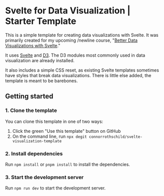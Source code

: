 # Svelte for Data Visualization | Starter Template

This is a simple template for creating data visualizations with Svelte. It was primarily created for my upcoming /newline course, "[Better Data Visualizations with Svelte](https://www.newline.co/courses/better-data-visualizations-with-svelte/welcome)."

It uses [Svelte](https://svelte.dev/) and [D3](https://d3js.org/). The D3 modules most commonly used in data visualization are already installed. 

It also includes a simple CSS reset, as existing Svelte templates sometimes have styles that break data visualizations. There is little else added, the template is meant to be barebones.

## Getting started

### 1. Clone the template

You can clone this template in one of two ways:
1. Click the green "Use this template" button on GitHub
2. On the command line, run `npx degit connorrothschild/svelte-visualization-template`

### 2. Install dependencies

Run `npm install` or `pnpm install` to install the dependencies.

### 3. Start the development server

Run `npm run dev` to start the development server.